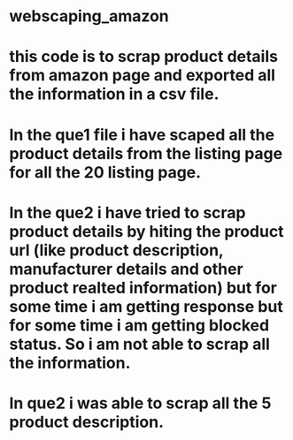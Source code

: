# webscaping_amazon
# this code is to scrap product details from amazon page and exported all the information in a csv file.
 
 # In the que1 file i have scaped all the product details from the listing page for all the 20 listing page.
 # In the que2 i have tried to scrap product details by hiting the product url (like product description, manufacturer details and other product realted information) but for some time i am getting response but for some time i am getting blocked status. So i am not able to scrap all the information.
 # In que2 i was able to scrap all the 5 product description.
